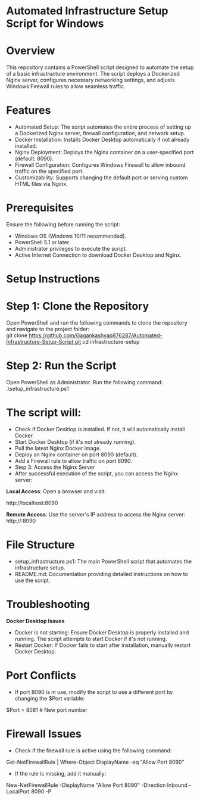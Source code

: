 # Automated Infrastructure Setup Script for Windows
# Overview
This repository contains a PowerShell script designed to automate the setup of a basic infrastructure environment. The script deploys a Dockerized Nginx server, configures necessary networking settings, and adjusts Windows Firewall rules to allow seamless traffic.  
# Features
- Automated Setup: The script automates the entire process of setting up a Dockerized Nginx server, firewall configuration, and network setup.
- Docker Installation: Installs Docker Desktop automatically if not already installed.
- Nginx Deployment: Deploys the Nginx container on a user-specified port (default: 8090).
- Firewall Configuration: Configures Windows Firewall to allow inbound traffic on the specified port.
- Customizability: Supports changing the default port or serving custom HTML files via Nginx.
 # Prerequisites
Ensure the following before running the script:
- Windows OS (Windows 10/11 recommended).
- PowerShell 5.1 or later.
- Administrator privileges to execute the script.
- Active Internet Connection to download Docker Desktop and Nginx.
# Setup Instructions
# Step 1: Clone the Repository
Open PowerShell and run the following commands to clone the repository and navigate to the project folder:  
git clone https://github.com/Gagankashyap876287/Automated-Infrastructure-Setup-Script.git
cd infrastructure-setup
# Step 2: Run the Script
Open PowerShell as Administrator.
Run the following command:
.\setup_infrastructure.ps1
# The script will:
- Check if Docker Desktop is installed. If not, it will automatically install Docker.
- Start Docker Desktop (if it's not already running).
- Pull the latest Nginx Docker image.
- Deploy an Nginx container on port 8090 (default).
- Add a Firewall rule to allow traffic on port 8090.
- Step 3: Access the Nginx Server
- After successful execution of the script, you can access the Nginx server:

**Local Access**: Open a browser and visit:  

http://localhost:8090  

**Remote Access**: Use the server's IP address to access the Nginx server:
http://<your-ip-address>:8090
# File Structure
- setup_infrastructure.ps1: The main PowerShell script that automates the infrastructure setup.
- README.md: Documentation providing detailed instructions on how to use the script.
# Troubleshooting
**Docker Desktop Issues**  

- Docker is not starting: Ensure Docker Desktop is properly installed and running. The script attempts to start Docker if it's not running.
- Restart Docker: If Docker fails to start after installation, manually restart Docker Desktop.
# Port Conflicts
- If port 8090 is in use, modify the script to use a different port by changing the $Port variable:

$Port = 8081  # New port number
# Firewall Issues
- Check if the firewall rule is active using the following command:
  
Get-NetFirewallRule | Where-Object DisplayName -eq "Allow Port 8090"
- If the rule is missing, add it manually:
  
New-NetFirewallRule -DisplayName "Allow Port 8090" -Direction Inbound -LocalPort 8090 -P



